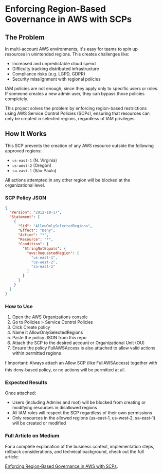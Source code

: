 # Enforcing Region-Based Governance in AWS with SCPs

## The Problem

In multi-account AWS environments, it's easy for teams to spin up resources in unintended regions. This creates challenges like:

- Increased and unpredictable cloud spend
- Difficulty tracking distributed infrastructure
- Compliance risks (e.g. LGPD, GDPR)
- Security misalignment with regional policies

IAM policies are not enough, since they apply only to specific users or roles. If someone creates a new admin user, they can bypass those policies completely.

This project solves the problem by enforcing region-based restrictions using AWS Service Control Policies (SCPs), ensuring that resources can only be created in selected regions, regardless of IAM privileges.

## How It Works

This SCP prevents the creation of any AWS resource outside the following approved regions:

- `us-east-1` (N. Virginia)
- `us-west-2` (Oregon)
- `sa-east-1` (São Paulo)

All actions attempted in any other region will be blocked at the organizational level.

### SCP Policy JSON

```json
{
  "Version": "2012-10-17",
  "Statement": [
    {
      "Sid": "AllowOnlySelectedRegions",
      "Effect": "Deny",
      "Action": "*",
      "Resource": "*",
      "Condition": {
        "StringNotEquals": {
          "aws:RequestedRegion": [
            "us-east-1",
            "us-west-2",
            "sa-east-1"
          ]
        }
      }
    }
  ]
}
```
### How to Use
1. Open the AWS Organizations console
2. Go to Policies > Service Control Policies
3. Click Create policy
4. Name it AllowOnlySelectedRegions
5. Paste the policy JSON from this repo
6. Attach the SCP to the desired account or Organizational Unit (OU)
7. Ensure the policy FullAWSAccess is also attached to allow valid actions within permitted regions

❗ Important: Always attach an Allow SCP (like FullAWSAccess) together with this deny-based policy, or no actions will be permitted at all.

### Expected Results
Once attached:
- Users (including Admins and root) will be blocked from creating or modifying resources in disallowed regions
- All IAM roles will respect the SCP regardless of their own permissions
- Only resources in the allowed regions (us-east-1, us-west-2, sa-east-1) will be created or modified

### Full Article on Medium
For a complete explanation of the business context, implementation steps, rollback considerations, and technical background, check out the full article:

[Enforcing Region-Based Governance in AWS with SCPs](https://nicoleepaixao.medium.com/enforcing-region-based-governance-in-aws-with-scps-8b37e434805b).
